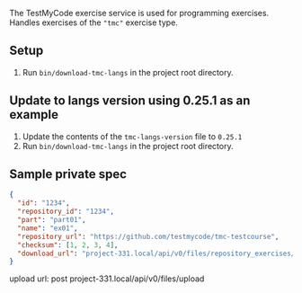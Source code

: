 The TestMyCode exercise service is used for programming exercises. Handles exercises of the `"tmc"` exercise type.

## Setup

1. Run `bin/download-tmc-langs` in the project root directory.

## Update to langs version using 0.25.1 as an example

1. Update the contents of the `tmc-langs-version` file to `0.25.1`
2. Run `bin/download-tmc-langs` in the project root directory.

## Sample private spec

```json
{
  "id": "1234",
  "repository_id": "1234",
  "part": "part01",
  "name": "ex01",
  "repository_url": "https://github.com/testmycode/tmc-testcourse",
  "checksum": [1, 2, 3, 4],
  "download_url": "project-331.local/api/v0/files/repository_exercises/e48717c3-fd7d-41e9-a2e5-36ce06fcd943/4d24291f-dd61-43cc-83e2-4707a7278425"
}
```

upload url: post project-331.local/api/v0/files/upload
